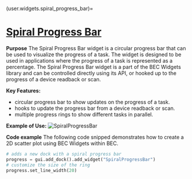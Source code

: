 (user.widgets.spiral_progress_bar)=
# [Spiral Progress Bar](/api_reference/_autosummary/bec_widgets.cli.client.SpiralProgressBar)
**Purpose** The Spiral Progress Bar widget is a circular progress bar that can be used to visualize the progress of a task. The widget is designed to be used in applications where the progress of a task is represented as a percentage. The Spiral Progress Bar widget is a part of the BEC Widgets library and can be controlled directly using its API, or hooked up to the progress of a device readback or scan.

**Key Features:**

- circular progress bar to show updates on the progress of a task.
- hooks to update the progress bar from a device readback or scan.
- multiple progress rings to show different tasks in parallel.

**Example of Use:**
![SpiralProgressBar](./progress_bar.gif)

**Code example**
The following code snipped demonstrates how to create a 2D scatter plot using BEC Widgets within BEC.
```python
# adds a new dock with a spiral progress bar
progress = gui.add_dock().add_widget("SpiralProgressBar")
# customize the size of the ring
progress.set_line_width(20)
```